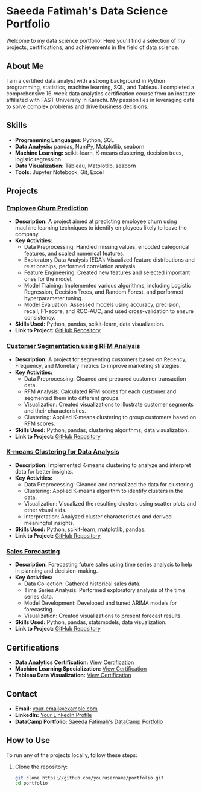 # Saeeda Fatimah's Data Science Portfolio

Welcome to my data science portfolio! Here you'll find a selection of my projects, certifications, and achievements in the field of data science.

## About Me
I am a certified data analyst with a strong background in Python programming, statistics, machine learning, SQL, and Tableau. I completed a comprehensive 16-week data analytics certification course from an institute affiliated with FAST University in Karachi. My passion lies in leveraging data to solve complex problems and drive business decisions.

## Skills
- **Programming Languages:** Python, SQL
- **Data Analysis:** pandas, NumPy, Matplotlib, seaborn
- **Machine Learning:** scikit-learn, K-means clustering, decision trees, logistic regression
- **Data Visualization:** Tableau, Matplotlib, seaborn
- **Tools:** Jupyter Notebook, Git, Excel

## Projects

### [Employee Churn Prediction](projects/employee-churn-prediction)
- **Description:** A project aimed at predicting employee churn using machine learning techniques to identify employees likely to leave the company.
- **Key Activities:**
  - Data Preprocessing: Handled missing values, encoded categorical features, and scaled numerical features.
  - Exploratory Data Analysis (EDA): Visualized feature distributions and relationships, performed correlation analysis.
  - Feature Engineering: Created new features and selected important ones for the model.
  - Model Training: Implemented various algorithms, including Logistic Regression, Decision Trees, and Random Forest, and performed hyperparameter tuning.
  - Model Evaluation: Assessed models using accuracy, precision, recall, F1-score, and ROC-AUC, and used cross-validation to ensure consistency.
- **Skills Used:** Python, pandas, scikit-learn, data visualization.
- **Link to Project:** [GitHub Repository](https://github.com/yourusername/employee-churn-prediction)

### [Customer Segmentation using RFM Analysis](projects/customer-segmentation-rfm)
- **Description:** A project for segmenting customers based on Recency, Frequency, and Monetary metrics to improve marketing strategies.
- **Key Activities:**
  - Data Preprocessing: Cleaned and prepared customer transaction data.
  - RFM Analysis: Calculated RFM scores for each customer and segmented them into different groups.
  - Visualization: Created visualizations to illustrate customer segments and their characteristics.
  - Clustering: Applied K-means clustering to group customers based on RFM scores.
- **Skills Used:** Python, pandas, clustering algorithms, data visualization.
- **Link to Project:** [GitHub Repository](https://github.com/yourusername/customer-segmentation-rfm)

### [K-means Clustering for Data Analysis](projects/kmeans-clustering)
- **Description:** Implemented K-means clustering to analyze and interpret data for better insights.
- **Key Activities:**
  - Data Preprocessing: Cleaned and normalized the data for clustering.
  - Clustering: Applied K-means algorithm to identify clusters in the data.
  - Visualization: Visualized the resulting clusters using scatter plots and other visual aids.
  - Interpretation: Analyzed cluster characteristics and derived meaningful insights.
- **Skills Used:** Python, scikit-learn, matplotlib, pandas.
- **Link to Project:** [GitHub Repository](https://github.com/yourusername/kmeans-clustering)

### [Sales Forecasting](projects/sales-forecasting)
- **Description:** Forecasting future sales using time series analysis to help in planning and decision-making.
- **Key Activities:**
  - Data Collection: Gathered historical sales data.
  - Time Series Analysis: Performed exploratory analysis of the time series data.
  - Model Development: Developed and tuned ARIMA models for forecasting.
  - Visualization: Created visualizations to present forecast results.
- **Skills Used:** Python, pandas, statsmodels, data visualization.
- **Link to Project:** [GitHub Repository](https://github.com/yourusername/sales-forecasting)

## Certifications

- **Data Analytics Certification:** [View Certification](certifications/data-analytics-certification.pdf)
- **Machine Learning Specialization:** [View Certification](certifications/machine-learning-specialization.pdf)
- **Tableau Data Visualization:** [View Certification](certifications/tableau-data-visualization.pdf)

## Contact

- **Email:** [your-email@example.com](mailto:your-email@example.com)
- **LinkedIn:** [Your LinkedIn Profile](https://www.linkedin.com/in/yourprofile)
- **DataCamp Portfolio:** [Saeeda Fatimah's DataCamp Portfolio](https://www.datacamp.com/portfolio/saeedaafatimah)

## How to Use

To run any of the projects locally, follow these steps:

1. Clone the repository:
   ```bash
   git clone https://github.com/yourusername/portfolio.git
   cd portfolio
